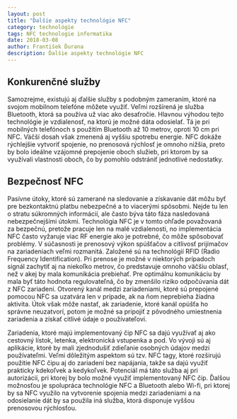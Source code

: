 ```yaml
---
layout: post
title: "Ďalšie aspekty technológie NFC"
category: technológie
tags: NFC technologie informatika
date: 2018-03-08
author: František Ďurana
description: Ďalšie aspekty technológie NFC
---
```


## Konkurenčné služby

Samozrejme, existujú aj ďalšie služby s podobným zameraním, ktoré na svojom
mobilnom telefóne môžete využiť. Veľmi rozšírená je služba Bluetooth, ktorá sa
používa už viac ako desaťročie. Hlavnou výhodou tejto technológie je
vzdialenosť, na ktorú je možné dáta odosielať. Tá je pri mobilných telefónoch s
použitím Bluetooth až 10 metrov, oproti 10 cm pri NFC. Väčší dosah však
zmenená aj vyššiu spotrebu energie. NFC dokáže rýchlejšie vytvoriť spojenie,
no prenosová rýchlosť je omnoho nižšia, preto by bolo ideálne vzájomné prepojenie oboch služieb, pri ktorom by sa využívali vlastnosti oboch, čo by pomohlo
odstrániť jednotlivé nedostatky.

##  Bezpečnosť NFC

Pasívne útoky, ktoré sú zamerané na sledovanie a získavanie dát môžu byť pre
bezkontaktnú platbu nebezpečné a to viacerými spôsobmi. Nejde tu len o stratu
súkromných informácií, ale často býva táto fáza nasledovaná nebezpečnejšími
útokmi. Technológia NFC je v tomto ohľade považovaná za bezpečnú, pretože
pracuje len na malé vzdialenosti, no implementácia NFC často vyžaruje viac RF
energie ako je potrebné, čo môže spôsobovať problémy.
V súčasnosti je prenosový výkon spúšťačov a citlivosť prijímačov na zariadeniach
veľmi rozmanitá. Založené sú na technológií RFID (Radio Frequency Identification). Pri prenose je možné v niektorých prípadoch signál zachytiť aj na
niekoľko metrov, čo predstavuje omnoho väčšiu oblasť, než v akej by mala komunikácia prebiehať. Pre optimálnu komunikáciu by mala byť táto hodnota
regulovateľná, čo by zmenšilo riziko odpočúvania dát z NFC zariadení.
Otvorený kanál medzi zariadeniami, ktoré sú prepojené pomocou NFC sa uzatvára len v prípade, ak na ňom neprebieha žiadna aktivita. Útok však môže nastať, ak zariadenie, ktoré kanál opúšťa ho správne neuzatvorí, potom je možné
sa pripojiť z pôvodného umiestnenia zariadenia a získať citlivé údaje o používateľovi.


Zariadenia, ktoré majú implementovaný čip NFC sa dajú využívať aj ako cestovný lístok, letenka, elektronická vstupenka a pod. Vo vývoji sú aj aplikácie,
ktoré by mali zjednodušiť zdieľanie osobných údajov medzi používateľmi.
Veľmi dôležitým aspektom sú tzv. NFC tagy, ktoré rozširujú použitie NFC čipu
aj do zariadení bez napájania, takže sa dajú využiť prakticky kdekoľvek a kedykoľvek. Potenciál má táto služba aj pri autorizácií, pri ktorej by bolo možné
využiť implementovaný NFC čip. Ďalšou možnosťou je spolupráca technológie
NFC a Bluetooth alebo Wi-fi, pri ktorej by sa NFC využilo na vytvorenie spojenia medzi zariadeniami a na odosielanie dát by sa použila iná služba, ktorá
disponuje vyššou prenosovou rýchlosťou.
